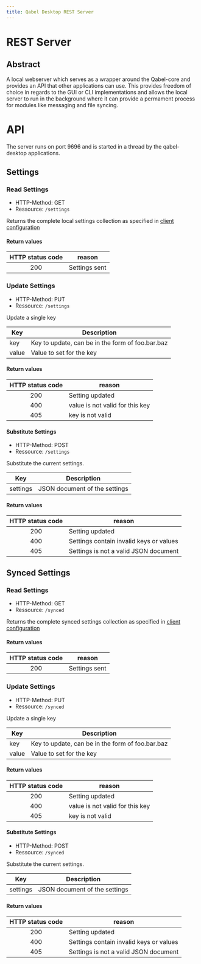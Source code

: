 ```yaml
---
title: Qabel Desktop REST Server
---
```


# REST Server

## Abstract

A local webserver which serves as a wrapper around the Qabel-core and provides an API that other applications can use. This provides freedom of choice in regards to the GUI or CLI implementations and allows the local server to run in the background where it can provide a permament process for modules like messaging and file syncing.

# API

The server runs on port 9696 and is started in a thread by the qabel-desktop applications.

## Settings

### Read Settings

* HTTP-Method: GET
* Ressource: `/settings`

Returns the complete local settings collection as specified in [client configuration](../Qabel-Client-Configuration#local-settings)

#### Return values

|HTTP status code|reason|
|:----------------:|------|
| 200 | Settings sent |

### Update Settings

* HTTP-Method: PUT
* Ressource: `/settings`

Update a single key

| Key | Description |
| --- | ----------- |
| key | Key to update, can be in the form of foo.bar.baz |
| value | Value to set for the key |

#### Return values

|HTTP status code|reason|
|:----------------:|------|
| 200 | Setting updated |
| 400 | value is not valid for this key |
| 405 | key is not valid |

#### Substitute Settings

* HTTP-Method: POST
* Ressource: `/settings`

Substitute the current settings.

| Key | Description |
| --- | ----------- |
| settings | JSON document of the settings |

#### Return values

|HTTP status code|reason|
|:----------------:|------|
| 200 | Setting updated |
| 400 | Settings contain invalid keys or values |
| 405 | Settings is not a valid JSON document |


## Synced Settings

### Read Settings

* HTTP-Method: GET
* Ressource: `/synced`

Returns the complete synced settings collection as specified in [client configuration](../Qabel-Client-Configuration#synced-settings)

#### Return values

|HTTP status code|reason|
|:----------------:|------|
| 200 | Settings sent |

### Update Settings

* HTTP-Method: PUT
* Ressource: `/synced`

Update a single key

| Key | Description |
| --- | ----------- |
| key | Key to update, can be in the form of foo.bar.baz |
| value | Value to set for the key |

#### Return values

|HTTP status code|reason|
|:----------------:|------|
| 200 | Setting updated |
| 400 | value is not valid for this key |
| 405 | key is not valid |

#### Substitute Settings

* HTTP-Method: POST
* Ressource: `/synced`

Substitute the current settings.

| Key | Description |
| --- | ----------- |
| settings | JSON document of the settings |

#### Return values

|HTTP status code|reason|
|:----------------:|------|
| 200 | Setting updated |
| 400 | Settings contain invalid keys or values |
| 405 | Settings is not a valid JSON document |
